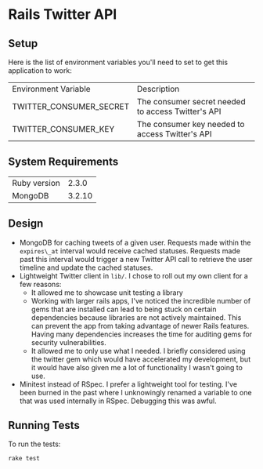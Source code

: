 # Rails Twitter API

## Setup

Here is the list of environment variables you'll need to set to get this application to work:

<table>
  <tr>
    <td>Environment Variable</td>
    <td>Description</td>
  </tr>
  <tr>
    <td>TWITTER_CONSUMER_SECRET</td>
    <td>The consumer secret needed to access Twitter's API</td>
  </tr>
  <tr>
    <td>TWITTER_CONSUMER_KEY</td>
    <td>The consumer key needed to access Twitter's API</td>
  </tr>
</table>

## System Requirements

<table>
  <tr>
    <td>Ruby version</td>
    <td>2.3.0</td>
  </tr>
  <tr>
    <td>MongoDB</td>
    <td>3.2.10</td>
  </tr>
</table>

## Design

* MongoDB for caching tweets of a given user. Requests made within the ```expires\_at``` interval would receive cached statuses.
Requests made past this interval would trigger a new Twitter API call to retrieve the user timeline and update the cached statuses.
* Lightweight Twitter client in ```lib/```. I chose to roll out my own client for a few reasons:
  * It allowed me to showcase unit testing a library
  * Working with larger rails apps, I've noticed the incredible number of gems that are installed can lead to being stuck on
    certain dependencies because libraries are not actively maintained. This can prevent the app from taking advantage of newer Rails
    features. Having many dependencies increases the time for auditing gems for security vulnerabilities.
  * It allowed me to only use what I needed. I briefly considered using the twitter gem which would have accelerated my development,
    but it would have also given me a lot of functionality I wasn't going to use.
* Minitest instead of RSpec. I prefer a lightweight tool for testing. I've been burned in the past where I unknowingly renamed a
  variable to one that was used internally in RSpec. Debugging this was awful.

## Running Tests

To run the tests:

```
rake test
```
